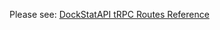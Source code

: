 Please see: [DockStatAPI tRPC Routes Reference](https://outline.itsnik.de/s/dockstat/doc/trpc-2hzqJ7BvA0)
